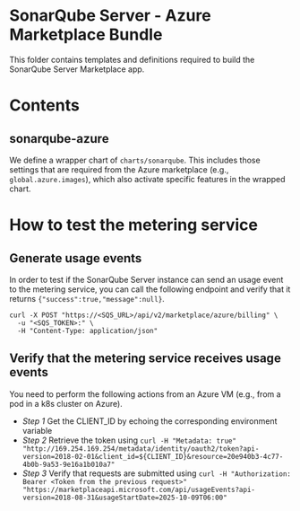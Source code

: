 # SonarQube Server - Azure Marketplace Bundle

This folder contains templates and definitions required to build the SonarQube Server Marketplace app.

# Contents

## sonarqube-azure

We define a wrapper chart of `charts/sonarqube`. This includes those settings that are required from the Azure marketplace (e.g., `global.azure.images`), which also activate specific features in the wrapped chart.

# How to test the metering service

## Generate usage events

In order to test if the SonarQube Server instance can send an usage event to the metering service, you can call the following endpoint and verify that it returns `{"success":true,"message":null}`.

```
curl -X POST "https://<SQS_URL>/api/v2/marketplace/azure/billing" \
  -u "<SQS_TOKEN>:" \
  -H "Content-Type: application/json"
```

## Verify that the metering service receives usage events

You need to perform the following actions from an Azure VM (e.g., from a pod in a k8s cluster on Azure).

- *Step 1* Get the CLIENT_ID by echoing the corresponding environment variable
- *Step 2* Retrieve the token using `curl -H "Metadata: true" "http://169.254.169.254/metadata/identity/oauth2/token?api-version=2018-02-01&client_id=${CLIENT_ID}&resource=20e940b3-4c77-4b0b-9a53-9e16a1b010a7"`
- *Step 3* Verify that requests are submitted using `curl -H "Authorization: Bearer <Token from the previous request>" "https://marketplaceapi.microsoft.com/api/usageEvents?api-version=2018-08-31&usageStartDate=2025-10-09T06:00"`